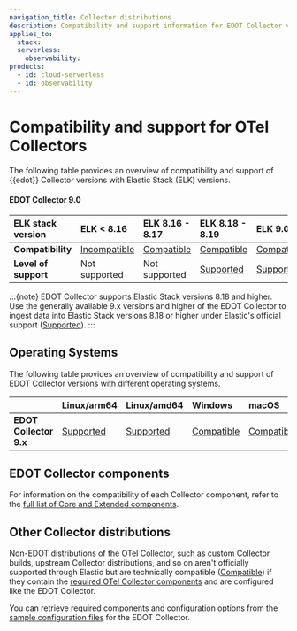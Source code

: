 ```yaml
---
navigation_title: Collector distributions
description: Compatibility and support information for EDOT Collector versions with Elastic Stack versions and operating systems.
applies_to:
  stack:
  serverless:
    observability:
products:
  - id: cloud-serverless
  - id: observability
---
```


# Compatibility and support for OTel Collectors

The following table provides an overview of compatibility and support of {{edot}} Collector versions with Elastic Stack (ELK) versions.

#### EDOT Collector 9.0

| ELK stack version           | **ELK < 8.16** | **ELK 8.16 - 8.17** | **ELK 8.18 - 8.19** | **ELK 9.0** |
| :-------------------------- | :------------- | :------------------ | :------------------ | :---------- |
| **Compatibility**           | [Incompatible] | [Compatible]        | [Compatible]        | [Compatible] |
| **Level of support**        | Not supported  | Not supported       | [Supported]         | [Supported] |

:::{note}
EDOT Collector supports Elastic Stack versions 8.18 and higher. Use the generally available 9.x versions and higher of the EDOT Collector to ingest data into Elastic Stack versions 8.18 or higher under Elastic's official support ([Supported]).
:::

## Operating Systems

The following table provides an overview of compatibility and support of EDOT Collector versions with different operating systems.

|                            | **Linux/arm64** | **Linux/amd64** | **Windows** | **macOS** |
| :------------------------- | :-------------- | :-------------- | :---------- | :-------- |
| **EDOT Collector 9.x**     | [Supported]     | [Supported]     | [Compatible] | [Compatible] |

## EDOT Collector components

For information on the compatibility of each Collector component, refer to the [full list of Core and Extended components](../edot-collector/components.md).

## Other Collector distributions

Non-EDOT distributions of the OTel Collector, such as custom Collector builds, upstream Collector distributions, and so on aren't officially supported through Elastic but are technically compatible ([Compatible]) if they contain the [required OTel Collector components](../edot-collector/custom-collector.md) and are configured like the EDOT Collector.

You can retrieve required components and configuration options from the [sample configuration files](https://github.com/elastic/elastic-agent/tree/v<COLLECTOR_VERSION>/internal/pkg/otel/samples/linux) for the EDOT Collector.

[Incompatible]: nomenclature.md
[Compatible]: nomenclature.md
[Supported]: nomenclature.md
[Extended]: nomenclature.md#extended-components
[Core]: nomenclature.md#core-components